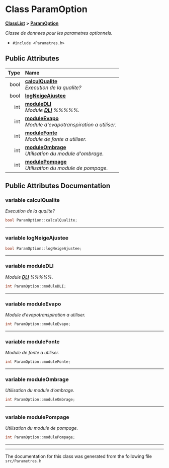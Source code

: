 

# Class ParamOption



[**ClassList**](annotated.md) **>** [**ParamOption**](classParamOption.md)



_Classe de donnees pour les parametres optionnels._ 

* `#include <Parametres.h>`





















## Public Attributes

| Type | Name |
| ---: | :--- |
|  bool | [**calculQualite**](#variable-calculqualite)  <br>_Execution de la qualite?_  |
|  bool | [**logNeigeAjustee**](#variable-logneigeajustee)  <br> |
|  int | [**moduleDLI**](#variable-moduledli)  <br>_Module_ [_**DLI**_](classDLI.md) _%%%%%._ |
|  int | [**moduleEvapo**](#variable-moduleevapo)  <br>_Module d'evapotranspiration a utiliser._  |
|  int | [**moduleFonte**](#variable-modulefonte)  <br>_Module de fonte a utiliser._  |
|  int | [**moduleOmbrage**](#variable-moduleombrage)  <br>_Utilisation du module d'ombrage._  |
|  int | [**modulePompage**](#variable-modulepompage)  <br>_Utilisation du module de pompage._  |












































## Public Attributes Documentation




### variable calculQualite 

_Execution de la qualite?_ 
```C++
bool ParamOption::calculQualite;
```




<hr>



### variable logNeigeAjustee 

```C++
bool ParamOption::logNeigeAjustee;
```




<hr>



### variable moduleDLI 

_Module_ [_**DLI**_](classDLI.md) _%%%%%._
```C++
int ParamOption::moduleDLI;
```




<hr>



### variable moduleEvapo 

_Module d'evapotranspiration a utiliser._ 
```C++
int ParamOption::moduleEvapo;
```




<hr>



### variable moduleFonte 

_Module de fonte a utiliser._ 
```C++
int ParamOption::moduleFonte;
```




<hr>



### variable moduleOmbrage 

_Utilisation du module d'ombrage._ 
```C++
int ParamOption::moduleOmbrage;
```




<hr>



### variable modulePompage 

_Utilisation du module de pompage._ 
```C++
int ParamOption::modulePompage;
```




<hr>

------------------------------
The documentation for this class was generated from the following file `src/Parametres.h`

